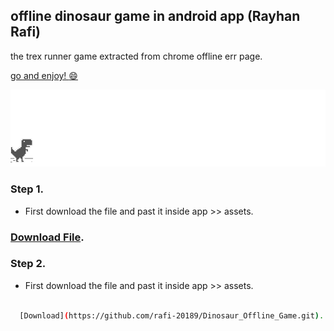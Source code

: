 ## offline dinosaur game in android app (Rayhan Rafi)

the trex runner game extracted from chrome offline err page.


[go and enjoy! :smile: ](http://wayou.github.io/t-rex-runner/)

![chrome offline game cast](assets/screenshot.gif)

### Step 1.
- First download the file and past it inside app >> assets.

### [Download File]([https://www.youtube.com/watch?v=](https://github.com/rafi-20189/Dinosaur_Offline_Game.git)).


### Step 2.
- First download the file and past it inside app >> assets.
```bash

  [Download](https://github.com/rafi-20189/Dinosaur_Offline_Game.git).

```

